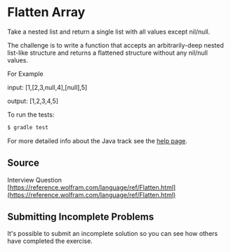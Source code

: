 # Flatten Array

Take a nested list and return a single list with all values except nil/null.

The challenge is to write a function that accepts an arbitrarily-deep nested list-like structure and returns a flattened structure without any nil/null values.
 
For Example

input: [1,[2,3,null,4],[null],5]

output: [1,2,3,4,5]



To run the tests:

```sh
$ gradle test
```

For more detailed info about the Java track see the [help page](http://exercism.io/languages/java).

## Source

Interview Question [https://reference.wolfram.com/language/ref/Flatten.html](https://reference.wolfram.com/language/ref/Flatten.html)

## Submitting Incomplete Problems
It's possible to submit an incomplete solution so you can see how others have completed the exercise.

